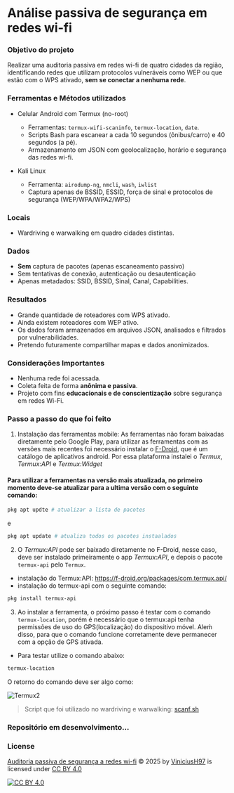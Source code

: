 # Análise passiva de segurança em redes wi-fi

### Objetivo do projeto
Realizar uma auditoria passiva em redes wi-fi de quatro cidades da região, identificando redes que utilizam protocolos vulneráveis como WEP ou que estão com o WPS ativado, **sem se conectar a nenhuma rede**.

### Ferramentas e Métodos utilizados
- Celular Android com Termux (no-root)
  - Ferramentas: `termux-wifi-scaninfo`, `termux-location`, `date`.
  - Scripts Bash para escanear a cada 10 segundos (ônibus/carro) e 40 segundos (a pé).
  - Armazenamento em JSON com geolocalização, horário e segurança das redes wi-fi.

- Kali Linux
  - Ferramenta: `airodump-ng`, `nmcli`, `wash`, `iwlist`
  - Captura apenas de BSSID, ESSID, força de sinal e protocolos de segurança (WEP/WPA/WPA2/WPS)

### Locais 
- Wardriving e warwalking em quadro cidades distintas.

### Dados
- **Sem** captura de pacotes (apenas escaneamento passivo)
- Sem tentativas de conexão, autenticação ou desautenticação
- Apenas metadados: SSID, BSSID, Sinal, Canal, Capabilities.

### Resultados
- Grande quantidade de roteadores com WPS ativado.
- Ainda existem roteadores com WEP ativo.
- Os dados foram armazenados em arquivos JSON, analisados e filtrados por vulnerabilidades.
- Pretendo futuramente compartilhar mapas e dados anonimizados.

### Considerações Importantes
- Nenhuma rede foi acessada.
- Coleta feita de forma **anônima e passiva**.
- Projeto com fins **educacionais e de conscientização** sobre segurança em redes Wi-Fi.

### Passo a passo do que foi feito

1. Instalação das ferramentas mobile: As ferramentas não foram baixadas diretamente pelo Google Play, para utilizar as ferramentas com as versões mais recentes foi necessário instalar o [F-Droid](https://f-droid.org/), que é um catálogo de aplicativos android. Por essa plataforma instalei o _Termux_, _Termux:API_ e _Termux:Widget_

#### Para utilizar a ferramentas na versão mais atualizada, no primeiro momento deve-se atualizar para a ultima versão com o seguinte comando:
```bash
pkg apt updte # atualizar a lista de pacotes
```
e

```bash
pkg apt update # atualiza todos os pacotes instaalados
```

2. O _Termux:API_ pode ser baixado diretamente no F-Droid, nesse caso, deve ser instalado primeiramente o app _Termux:API_, e depois o pacote `termux-api` pelo `Termux`.
  - instalação do Termux:API: https://f-droid.org/packages/com.termux.api/
  - instalação do termux-api com o seguinte comando:
```bash
pkg install termux-api
```
3. Ao instalar a ferramenta, o próximo passo é testar com o comando `termux-location`, porém é necessário que o termux:api tenha permissões de uso do GPS(localização) do dispositivo móvel. Aleḿ disso, para que o comando funcione corretamente deve permanecer com a opção de GPS ativada.

- Para testar utilize o comando abaixo:
```bash
termux-location
```
O retorno do comando deve ser algo como:

![Termux2](https://github.com/user-attachments/assets/5802fa5b-f9c1-44ca-80a7-396466efba09)

> Script que foi utilizado no wardriving e warwalking: [scanf.sh](https://github.com/ViniciusH97/Auditoria-passiva-de-seguranca-redes-wi-fi/blob/main/scanwf.sh)

### Repositório em desenvolvimento...

### License
<a href="https://github.com/ViniciusH97/Auditoria-passiva-de-seguranca-redes-wi-fi">Auditoria passiva de segurança a redes wi-fi</a> © 2025 by <a href="https://github.com/ViniciusH97">ViniciusH97</a> is licensed under <a href="https://creativecommons.org/licenses/by/4.0/">CC BY 4.0</a>


[![CC BY 4.0][cc-by-image]][cc-by]

[cc-by]: http://creativecommons.org/licenses/by/4.0/
[cc-by-image]: https://i.creativecommons.org/l/by/4.0/88x31.png
[cc-by-shield]: https://img.shields.io/badge/License-CC%20BY%204.0-lightgrey.svg
